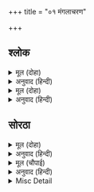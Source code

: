 +++
title = "०१ मंगलाचरण"

+++


## श्लोक


<details><summary>मूल (दोहा)</summary>

मूलं धर्मतरोर्विवेकजलधेः पूर्णेन्दुमानन्ददं  
वैराग्याम्बुजभास्करं ह्यघघनध्वान्तापहं तापहम्।  
मोहाम्भोधरपूगपाटनविधौ स्वःसम्भवं शङ्करं  
वन्दे ब्रह्मकुलं कलङ्कशमनं श्रीरामभूपप्रियम्॥ १॥
</details>

<details><summary>अनुवाद (हिन्दी)</summary>

धर्मरूपी वृक्षके मूल, विवेकरूपी समुद्रको आनन्द देनेवाले पूर्णचन्द्र, वैराग्यरूपी कमलके [विकसित करनेवाले] सूर्य, पापरूपी घोर अन्धकारको निश्चय ही मिटानेवाले, तीनों तापोंको हरनेवाले, मोहरूपी बादलोंके समूहको छिन्न-भिन्न करनेकी विधि (क्रिया)-में आकाशसे उत्पन्न पवनस्वरूप, ब्रह्माजीके वंशज (आत्मज) तथा कलङ्कनाशक महाराज श्रीरामचन्द्रजीके प्रिय श्रीशङ्करजीकी मैं वन्दना करता हूँ॥ १॥
</details>

<details><summary>मूल (दोहा)</summary>

सान्द्रानन्दपयोदसौभगतनुं पीताम्बरं सुन्दरं  
पाणौ बाणशरासनं कटिलसत्तूणीरभारं वरम्।  
राजीवायतलोचनं धृतजटाजूटेन संशोभितं  
सीतालक्ष्मणसंयुतं पथिगतं रामाभिरामं भजे॥ २॥
</details>

<details><summary>अनुवाद (हिन्दी)</summary>

जिनका शरीर जलयुक्त मेघोंके समान सुन्दर (श्यामवर्ण) एवं आनन्दघन है, जो सुन्दर [वल्कलका] पीतवस्त्र धारण किये हैं, जिनके हाथोंमें बाण और धनुष हैं, कमर उत्तम तरकसके भारसे सुशोभित है,कमलके समान विशाल नेत्र हैं और मस्तकपर जटाजूट धारण किये हैं, उन अत्यन्त शोभायमान श्रीसीताजी और लक्ष्मणजीसहित मार्गमें चलते हुए आनन्द देनेवाले श्रीरामचन्द्रजीको मैं भजता हूँ॥ २॥
</details>

## सोरठा


<details><summary>मूल (दोहा)</summary>

उमा राम गुन गूढ़ पंडित मुनि पावहिं बिरति।  
पावहिं मोह बिमूढ़ जे हरि बिमुख न धर्म रति॥
</details>

<details><summary>अनुवाद (हिन्दी)</summary>

हे पार्वती! श्रीरामजीके गुण गूढ़ हैं, पण्डित और मुनि उन्हें समझकर वैराग्य प्राप्त करते हैं। परन्तु जो भगवान् से विमुख हैं और जिनका धर्ममें प्रेम नहीं है, वे महामूढ़ [उन्हें सुनकर] मोहको प्राप्त होते हैं।
</details>

<details><summary>मूल (चौपाई)</summary>

पुर नर भरत प्रीति मैं गाई।  
मति अनुरूप अनूप सुहाई॥  
अब प्रभु चरित सुनहु अति पावन।  
करत जे बन सुर नर मुनि भावन॥
</details>

<details><summary>अनुवाद (हिन्दी)</summary>

पुरवासियोंके और भरतजीके अनुपम और सुन्दर प्रेमका मैंने अपनी बुद्धिके अनुसार गान किया। अब देवता, मनुष्य और मुनियोंके मनको भानेवाले प्रभु श्रीरामचन्द्रजीके वे अत्यन्त पवित्र चरित्र सुनो, जिन्हें वे वनमें कर रहे हैं॥ १॥
</details>

<details><summary>Misc Detail</summary>


</details>
